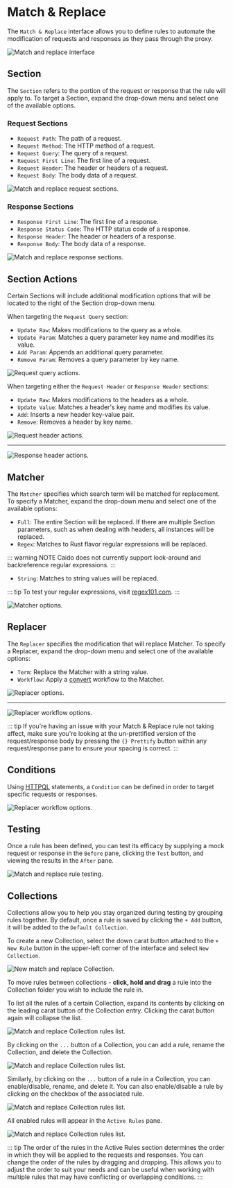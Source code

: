 # Match & Replace

The `Match & Replace` interface allows you to define rules to automate the modification of requests and responses as they pass through the proxy.

<img alt="Match and replace interface" src="/_images/match_and_replace.png" center/>

## Section

The `Section` refers to the portion of the request or response that the rule will apply to. To target a Section, expand the drop-down menu and select one of the available options.

### Request Sections

- `Request Path`: The path of a request.
- `Request Method`: The HTTP method of a request.
- `Request Query`: The query of a request.
- `Request First Line`: The first line of a request.
- `Request Header`: The header or headers of a request.
- `Request Body`: The body data of a request.

<img alt="Match and replace request sections." src="/_images/request_sections.png" center/>

### Response Sections

- `Response First Line`: The first line of a response.
- `Response Status Code`: The HTTP status code of a response.
- `Response Header`: The header or headers of a response.
- `Response Body`: The body data of a response.

<img alt="Match and replace response sections." src="/_images/response_sections.png" center/>

## Section Actions

Certain Sections will include additional modification options that will be located to the right of the Section drop-down menu.

When targeting the `Request Query` section:

- `Update Raw`: Makes modifications to the query as a whole.
- `Update Param`: Matches a query parameter key name and modifies its value.
- `Add Param`: Appends an additional query parameter.
- `Remove Param`: Removes a query parameter by key name.

<img alt="Request query actions." src="/_images/request_query_actions.png" center/>

When targeting either the `Request Header` or `Response Header` sections:

- `Update Raw`: Makes modifications to the headers as a whole.
- `Update Value`: Matches a header's key name and modifies its value.
- `Add`: Inserts a new header key-value pair.
- `Remove`: Removes a header by key name.

<img alt="Request header actions." src="/_images/request_header_actions.png" center/>

---

<img alt="Response header actions." src="/_images/response_header_actions.png" center/>

## Matcher

The `Matcher` specifies which search term will be matched for replacement. To specify a Matcher, expand the drop-down menu and select one of the available options:

- `Full`: The entire Section will be replaced. If there are multiple Section parameters, such as when dealing with headers, all instances will be replaced.
- `Regex`: Matches to Rust flavor regular expressions will be replaced.

::: warning NOTE
Caido does not currently support look-around and backreference regular expressions.
:::

- `String`: Matches to string values will be replaced.

::: tip
To test your regular expressions, visit [regex101.com](https://regex101.com/).
:::

<img alt="Matcher options." src="/_images/matcher.png" center/>

## Replacer

The `Replacer` specifies the modification that will replace Matcher. To specify a Replacer, expand the drop-down menu and select one of the available options:

- `Term`: Replace the Matcher with a string value.
- `Workflow`: Apply a [convert](/concepts/workflows_intro.html#convert-workflows) workflow to the Matcher.

<img alt="Replacer options." src="/_images/replacer.png" center/>

---

<img alt="Replacer workflow options." src="/_images/replacer_workflow.png" center/>

::: tip
If you're having an issue with your Match & Replace rule not taking affect,
make sure you're looking at the un-prettified version of the request/response body by pressing the `{} Prettify` button within any request/response pane to ensure your spacing is correct.
:::

## Conditions

Using [HTTPQL](/reference/httpql.html) statements, a `Condition` can be defined in order to target specific requests or responses.

<img alt="Replacer workflow options." src="/_images/match_replace_condition.png" center/>

## Testing

Once a rule has been defined, you can test its efficacy by supplying a mock request or response in the `Before` pane, clicking the `Test` button, and viewing the results in the `After` pane.

<img alt="Match and replace rule testing." src="/_images/match_replace_rule_test.png" center/>

## Collections

Collections allow you to help you stay organized during testing by grouping rules together. By default, once a rule is saved by clicking the `+ Add` button, it will be added to the `Default Collection`.

To create a new Collection, select the down carat button attached to the `+ New Rule` button in the upper-left corner of the interface and select `New Collection`.

<img alt="New match and replace Collection." src="/_images/match_replace_create_collection.png" center/>

To move rules between collections - **click, hold and drag** a rule into the Collection folder you wish to include the rule in.

To list all the rules of a certain Collection, expand its contents by clicking on the leading carat button of the Collection entry. Clicking the carat button again will collapse the list.

<img alt="Match and replace Collection rules list." src="/_images/match_replace_collection_list_rules.png" center/>

By clicking on the `...` button of a Collection, you can add a rule, rename the Collection, and delete the Collection.

<img alt="Match and replace Collection rules list." src="/_images/match_replace_collection_options.png" center/>

Similarly, by clicking on the `...` button of a rule in a Collection, you can enable/disable, rename, and delete it. You can also enable/disable a rule by clicking on the checkbox of the associated rule.

<img alt="Match and replace Collection rules list." src="/_images/match_replace_rule_options.png" center/>

All enabled rules will appear in the `Active Rules` pane.

<img alt="Match and replace Collection rules list." src="/_images/match_replace_active_rules.png" center/>

::: tip
The order of the rules in the Active Rules section determines the order in which they will be applied to the requests and responses. You can change the order of the rules by dragging and dropping. This allows you to adjust the order to suit your needs and can be useful when working with multiple rules that may have conflicting or overlapping conditions.
:::
